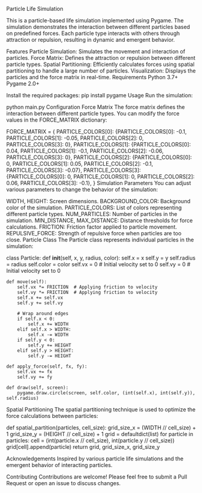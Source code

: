 Particle Life Simulation

This is a particle-based life simulation implemented using Pygame. The simulation demonstrates the interaction between different particles based on predefined forces. Each particle type interacts with others through attraction or repulsion, resulting in dynamic and emergent behavior.

Features
Particle Simulation: Simulates the movement and interaction of particles.
Force Matrix: Defines the attraction or repulsion between different particle types.
Spatial Partitioning: Efficiently calculates forces using spatial partitioning to handle a large number of particles.
Visualization: Displays the particles and the force matrix in real-time.
Requirements
Python 3.7+
Pygame 2.0+


Install the required packages:
pip install pygame
Usage
Run the simulation:


python main.py
Configuration
Force Matrix
The force matrix defines the interaction between different particle types. You can modify the force values in the FORCE_MATRIX dictionary:


FORCE_MATRIX = {
    PARTICLE_COLORS[0]: {PARTICLE_COLORS[0]: -0.1, PARTICLE_COLORS[1]: -0.05, PARTICLE_COLORS[2]: 0, PARTICLE_COLORS[3]: 0},
    PARTICLE_COLORS[1]: {PARTICLE_COLORS[0]: 0.04, PARTICLE_COLORS[1]: -0.1, PARTICLE_COLORS[2]: -0.06, PARTICLE_COLORS[3]: 0},
    PARTICLE_COLORS[2]: {PARTICLE_COLORS[0]: 0, PARTICLE_COLORS[1]: 0.05, PARTICLE_COLORS[2]: -0.1, PARTICLE_COLORS[3]: -0.07},
    PARTICLE_COLORS[3]: {PARTICLE_COLORS[0]: 0, PARTICLE_COLORS[1]: 0, PARTICLE_COLORS[2]: 0.06, PARTICLE_COLORS[3]: -0.1},
}
Simulation Parameters
You can adjust various parameters to change the behavior of the simulation:

WIDTH, HEIGHT: Screen dimensions.
BACKGROUND_COLOR: Background color of the simulation.
PARTICLE_COLORS: List of colors representing different particle types.
NUM_PARTICLES: Number of particles in the simulation.
MIN_DISTANCE, MAX_DISTANCE: Distance thresholds for force calculations.
FRICTION: Friction factor applied to particle movement.
REPULSIVE_FORCE: Strength of repulsive force when particles are too close.
Particle Class
The Particle class represents individual particles in the simulation:


class Particle:
    def __init__(self, x, y, radius, color):
        self.x = x
        self.y = y
        self.radius = radius
        self.color = color
        self.vx = 0  # Initial velocity set to 0
        self.vy = 0  # Initial velocity set to 0

    def move(self):
        self.vx *= FRICTION  # Applying friction to velocity
        self.vy *= FRICTION  # Applying friction to velocity
        self.x += self.vx
        self.y += self.vy

        # Wrap around edges
        if self.x < 0:
            self.x += WIDTH
        elif self.x > WIDTH:
            self.x -= WIDTH
        if self.y < 0:
            self.y += HEIGHT
        elif self.y > HEIGHT:
            self.y -= HEIGHT

    def apply_force(self, fx, fy):
        self.vx += fx
        self.vy += fy

    def draw(self, screen):
        pygame.draw.circle(screen, self.color, (int(self.x), int(self.y)), self.radius)
Spatial Partitioning
The spatial partitioning technique is used to optimize the force calculations between particles:

def spatial_partition(particles, cell_size):
    grid_size_x = (WIDTH // cell_size) + 1
    grid_size_y = (HEIGHT // cell_size) + 1
    grid = defaultdict(list)
    for particle in particles:
        cell = (int(particle.x // cell_size), int(particle.y // cell_size))
        grid[cell].append(particle)
    return grid, grid_size_x, grid_size_y


Acknowledgements
Inspired by various particle life simulations and the emergent behavior of interacting particles.

Contributing
Contributions are welcome! Please feel free to submit a Pull Request or open an issue to discuss changes.
